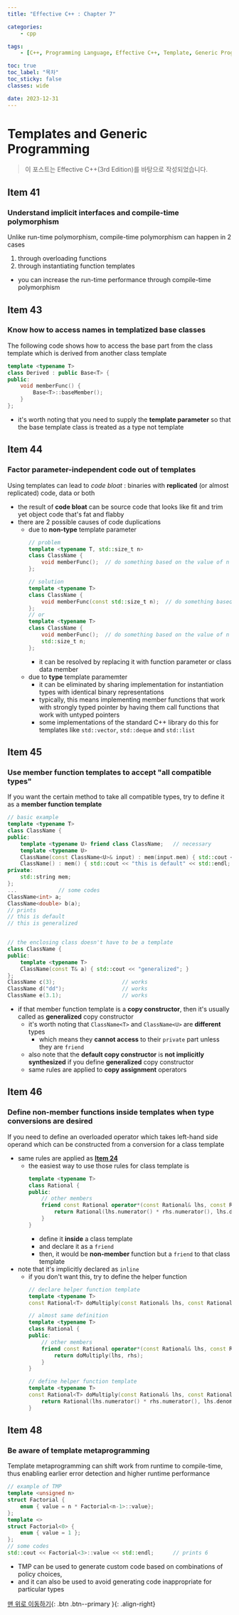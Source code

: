 ```yaml
---
title: "Effective C++ : Chapter 7"

categories:
    - cpp

tags:
    - [C++, Programming Language, Effective C++, Template, Generic Programing]

toc: true
toc_label: "목차"
toc_sticky: false
classes: wide

date: 2023-12-31
---
```


# Templates and Generic Programming

> 이 포스트는 Effective C++(3rd Edition)를 바탕으로 작성되었습니다.

## Item 41

### Understand implicit interfaces and compile-time polymorphism
Unlike run-time polymorphism, compile-time polymorphism can happen in 2 cases
1. through overloading functions
2. through instantiating function templates
- you can increase the run-time performance through compile-time polymorphism


## Item 43

### Know how to access names in templatized base classes
The following code shows how to access the base part from the class template which is derived from another class template
```c++
template <typename T>
class Derived : public Base<T> {
public:
    void memberFunc() {
        Base<T>::baseMember();
    }
};
```
- it's worth noting that you need to supply the **template parameter** so that the base template class is treated as a type not template


## Item 44

### Factor parameter-independent code out of templates
Using templates can lead to *code bloat* : binaries with **replicated** (or almost replicated) code, data or both
- the result of **code bloat** can be source code that looks like fit and trim yet object code that's fat and flabby
- there are 2 possible causes of code duplications
    * due to **non-type** template parameter
        ```c++
        // problem
        template <typename T, std::size_t n> 
        class ClassName {
            void memberFunc();  // do something based on the value of n
        };

        // solution
        template <typename T> 
        class ClassName {
            void memberFunc(const std::size_t n);  // do something based on the value of n
        };
        // or
        template <typename T> 
        class ClassName {
            void memberFunc();  // do something based on the value of n
            std::size_t n;
        };
        ```
        + it can be resolved by replacing it with function parameter or class data member
    * due to **type** template paramemter
        + it can be eliminated by sharing implementation for instantiation types with identical binary representations
        + typically, this means implementing member functions that work with strongly typed pointer by having them call functions that work with untyped pointers
        + some implementations of the standard C++ library do this for templates like `std::vector`, `std::deque` and `std::list`
    

## Item 45

### Use member function templates to accept "all compatible types"
If you want the certain method to take all compatible types, try to define it as a **member function template**
```c++
// basic example
template <typename T>
class ClassName {
public:
    template <typename U> friend class ClassName;   // necessary
    template <typename U>
    ClassName(const ClassName<U>& input) : mem(input.mem) { std::cout << "this is generalized" << std::endl; }   // generalized
    ClassName() : mem() { std::cout << "this is default" << std::endl; }                                // default
private:
    std::string mem;
};
...             // some codes
ClassName<int> a;
ClassName<double> b(a);
// prints
// this is default
// this is generalized


// the enclosing class doesn't have to be a template
class ClassName {
public:
    template <typename T>
    ClassName(const T& a) { std::cout << "generalized"; }
};
ClassName c(3);                     // works
ClassName d("dd");                  // works
ClassName e(3.1);                   // works
```
- if that member function template is a **copy constructor**, then it's usually called as **generalized** copy constructor
    * it's worth noting that `ClassName<T>` and `ClassName<U>` are **different** types
        + which means they **cannot access** to their `private` part unless they are `friend`
    * also note that the **default copy constructor** is **not implicitly synthesized** if you define **generalized** copy constructor
    * same rules are applied to **copy assignment** operators


## Item 46

### Define non-member functions inside templates when type conversions are desired
If you need to define an overloaded operator which takes left-hand side operand which can be constructed from a conversion for a class template
- same rules are applied as [**Item 24**](https://sadoe3.github.io/cpp/chapter4/#item-24)
    * the easiest way to use those rules for class template is
        ```c++
        template <typename T>
        class Rational {
        public:
            // other members
            friend const Rational operator*(const Rational& lhs, const Rational& lhs){
                return Rational(lhs.numerator() * rhs.numerator(), lhs.denominator() * rhs.denominator());
            }
        }
        ```
        + define it **inside** a class template
        + and declare it as a `friend`
        + then, it would be **non-member** function but a `friend` to that class template
- note that it's implicitly declared as `inline`
    * if you don't want this, try to define the helper function
        ```c++
        // declare helper function template
        template <typename T>
        const Rational<T> doMultiply(const Rational& lhs, const Rational& lhs); 

        // almost same definition
        template <typename T>
        class Rational {
        public:
            // other members
            friend const Rational operator*(const Rational& lhs, const Rational& lhs){
                return doMultiply(lhs, rhs);
            }
        }

        // define helper function template
        template <typename T>
        const Rational<T> doMultiply(const Rational& lhs, const Rational& lhs) {
            return Rational(lhs.numerator() * rhs.numerator(), lhs.denominator() * rhs.denominator());
        }
        ```


## Item 48

### Be aware of template metaprogramming
Template metaprogramming can shift work from runtime to compile-time, thus enabling earlier error detection and higher runtime performance
```c++
// example of TMP
template <unsigned n>
struct Factorial {
    enum { value = n * Factorial<n-1>::value};
};
template <>
struct Factorial<0> {
    enum { value = 1 };
};
// some codes
std::cout << Factorial<3>::value << std::endl;      // prints 6
```
- TMP can be used to generate custom code based on combinations of policy choices,
- and it can also be used to avoid generating code inappropriate for particular types

[맨 위로 이동하기](#){: .btn .btn--primary }{: .align-right}